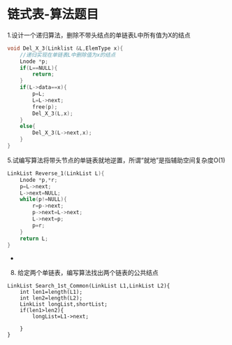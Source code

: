 # 链式表-算法题目

1.设计一个递归算法，删除不带头结点的单链表L中所有值为X的结点

```c
void Del_X_3(Linklist &L,ElemType x){
    //递归实现在单链表L中删除值为x的结点
    Lnode *p;
    if(L==NULL){
        return;
    }
    if(L->data==x){
        p=L;
        L=L->next;
        free(p);
        Del_X_3(L,x);
    }
    else{
        Del_X_3(L->next,x);
    }
}
```

5.试编写算法将带头节点的单链表就地逆置，所谓“就地”是指辅助空间复杂度O\(1\)

```c
LinkList Reverse_1(LinkList L){
    Lnode *p,*r;
    p=L->next;
    L->next=NULL;
    while(p!=NULL){
        r=p->next;
        p->next=L->next;
        L->next=p;
        p=r;
    }
    return L;
}
```

* 
8. 给定两个单链表，编写算法找出两个链表的公共结点

```text
LinkList Search_1st_Common(LinkList L1,LinkList L2){
    int len1=length(L1);
    int len2=length(L2);
    LinkList longList,shortList;
    if(len1>len2){
        longList=L1->next;
        
    }
}
```





